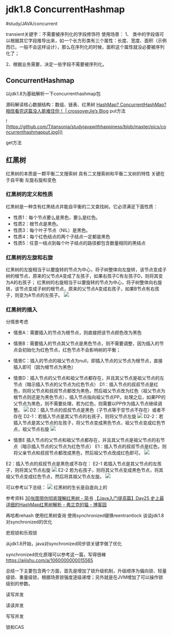 # jdk1.8 ConcurrentHashmap
#study/JAVA/concurrent

transient关键字：不需要被序列化的字段修饰符
使用场景：
1、 类中的字段值可以根据其它字段推导出来，如一个长方形类有三个属性：长度、宽度、面积（示例而已，一般不会这样设计），那么在序列化的时候，面积这个属性就没必要被序列化了；

2、根据业务需要，决定一些字段不需要被序列化。

## ConcurrentHashmap

以jdk1.8为基础解析一下concurrenthashmap包

源码解读核心数据结构：数组、链表、红黑树
[HashMap? ConcurrentHashMap? 相信看完这篇没人能难住你！ | crossoverJie’s Blog](https://crossoverjie.top/2018/07/23/java-senior/ConcurrentHashMap/)
put方法

![https://github.com/Titansonia/studyjavawithhappiness/blob/master/pics/concurrenthashmapput.jpg]()

get方法

## 红黑树
红黑树的本质是一颗平衡二叉搜索树
具有二叉搜索树和平衡二叉树的特性
关键在于自平衡
左旋右旋和变色
### 红黑树的定义和性质
红黑树是一种含有红黑结点并能自平衡的二叉查找树。它必须满足下面性质：
* 性质1：每个节点要么是黑色，要么是红色。
* 性质2：根节点是黑色。
* 性质3：每个叶子节点（NIL）是黑色。
* 性质4：每个红色结点的两个子结点一定都是黑色
* 性质5：任意一结点到每个叶子结点的路径都包含数量相同的黑结点


### 红黑树的左旋和右旋
红黑树的左旋相当于以要旋转的节点为中心，将子树整体向左旋转，该节点变成子树的根节点，原来的父节点A变成了左孩子，如果右孩子C有左孩子D，则将其变为A的右孩子；
红黑树的右旋相当于以要旋转的节点为中心，将子树整体向右旋转，该节点变成子树的根节点，原来的父节点A变成右孩子，如果B节点有右孩子，则变为A节点的左孩子。
![](concurrenthashmap/BBDCEE57-CFC6-4875-9A75-FC7D9A0173D8.png)

### 红黑树的插入
分情景考虑
* 情景A：需要插入的节点为根节点，则直接把该节点颜色改为黑色
* 情景B：需要插入的节点其父节点是黑色节点，则不需要调整，因为插入的节点会初始化为红色节点，红色节点不会影响树的平衡；
* 情景C：插入的节点的祖父节点为null，即插入节点的父节点为根节点，直接插入即可（因为根节点为黑色）
* 情景D：插入节点的父节点和祖父节点都存在，并且其父节点是祖父节点的左节点（暗示插入节点的父节点为红色节点）
D1：插入节点的叔叔节点是红色，则将父节点和叔叔节点都改为黑色，然后祖父节点改为红色（祖父节点为根节点则还是为黑色节点），插入节点指向祖父节点PP。处理之后，如果PP的父节点为黑色，则不需要处理，若为红色，则需要以PP作为插入节点继续调整。
![](concurrenthashmap/3185EBC9-E20C-4E20-A0A0-C472E2478BD5.png)
D2：插入节点的叔叔节点是黑色（子节点等于空节点不存在）或者不存在
	D2-1：若插入节点是其父节点的右孩子，则将父节点左旋
![](concurrenthashmap/8F1BE2FC-6912-4B56-ABCD-5E79CF8CF0F1.png)
	D2-2：若插入节点是其父节点的左孩子，将父节点变成黑色节点，祖父节点变成红色节点，祖父节点右旋
![](concurrenthashmap/7173F634-D3D5-44A5-8002-F8B3ED994942.png)

* 情景E
插入节点的父节点和祖父节点都存在，并且其父节点是祖父节点的右节点（暗示插入节点的父节点为红色节点）
E1：插入节点的叔叔节点是红色，则将父亲节点和叔叔节点都改成黑色，然后祖父节点改成红色即可。
![](concurrenthashmap/C50FECAD-107E-4F40-A2B9-66678AB91F39.png)

E2：插入节点的叔叔节点是黑色或不存在：
	E2-1 若插入节点是其父节点的左孩子，则将其父节点右旋
![](concurrenthashmap/3015B29C-DB45-4BEF-9269-993031C87DAB.png)
	E2-2 若为右孩子，则将其父节点变成黑色节点，将其祖父节点变成红色节点，然后将其祖父节点左旋。
![](concurrenthashmap/07FE6526-2747-460E-81D2-5AAE82503868.png)

可以参考以下总结：
![](concurrenthashmap/2392382-fa2b78271263d2c8.png)
红黑树的生长是自底向上的

参考资料
[30张图带你彻底理解红黑树 - 简书](https://www.jianshu.com/p/e136ec79235c)
[【Java入门提高篇】Day25 史上最详细的HashMap红黑树解析 - 弗兰克的猫 - 博客园](https://www.cnblogs.com/mfrank/p/9227097.html)

再哈希rehash
使用红黑树查询
使用synchronized替换reentrantlock
谈谈jdk1.8对synchronized的优化

悲观锁和乐观锁

从jdk1.8开始，java对synchronized同步锁关键字做了优化

synchronized优化原理可以参考这一篇，写得很棒 https://aijishu.com/a/1060000000015565

总结一下主要包含两个方面，首先是增加了锁升级机制，升级顺序为偏向锁、轻量级锁、重量级锁，根据场景锁强度逐级递增；另外就是在JVM增加了可以操作锁级别的参数。

读写并发

读读并发

写写并发

锁和CAS